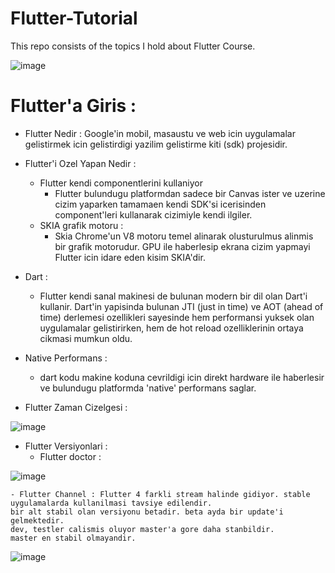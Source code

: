 # Flutter-Tutorial
This repo consists of the topics I hold about Flutter Course.

![image](https://user-images.githubusercontent.com/5441882/100020513-fe7df280-2df0-11eb-893b-015de6baad00.png)

 
# Flutter'a Giris : 

- Flutter Nedir : Google'in mobil, masaustu ve web icin uygulamalar gelistirmek icin gelistirdigi yazilim gelistirme kiti (sdk) projesidir.

- Flutter'i Ozel Yapan Nedir : 
	- Flutter kendi componentlerini kullaniyor
		- Flutter bulundugu platformdan sadece bir Canvas ister ve uzerine cizim yaparken tamamaen kendi SDK'si icerisinden component'leri kullanarak cizimiyle kendi ilgiler.
	- SKIA grafik motoru : 
		- Skia Chrome'un V8 motoru temel alinarak olusturulmus alinmis bir grafik motorudur. 
		GPU ile haberlesip ekrana cizim yapmayi Flutter icin idare eden kisim SKIA'dir.

- Dart : 
	- Flutter kendi sanal makinesi de bulunan modern bir dil olan Dart'i kullanir. 
	Dart'in yapisinda bulunan JTI (just in time) ve AOT (ahead of time) derlemesi ozellikleri sayesinde hem performansi yuksek olan uygulamalar gelistirirken, hem de hot reload ozelliklerinin ortaya cikmasi mumkun oldu.

- Native Performans : 
	- dart kodu makine koduna cevrildigi icin direkt hardware ile haberlesir ve bulundugu platformda 'native' performans saglar.
	
- Flutter Zaman Cizelgesi : 

![image](https://user-images.githubusercontent.com/5441882/100020551-0b024b00-2df1-11eb-9575-35e4f547f26d.png)
 
- Flutter Versiyonlari : 
	- Flutter doctor : 
	
![image](https://user-images.githubusercontent.com/5441882/100020575-16ee0d00-2df1-11eb-86de-9f2423c39205.png) 
	
	- Flutter Channel : Flutter 4 farkli stream halinde gidiyor. stable uygulamalarda kullanilmasi tavsiye edilendir. 
	bir alt stabil olan versiyonu betadir. beta ayda bir update'i gelmektedir. 
	dev, testler calismis oluyor master'a gore daha stanbildir. 
	master en stabil olmayandir. 
	
![image](https://user-images.githubusercontent.com/5441882/100020595-240afc00-2df1-11eb-8890-e981af9495c9.png)


